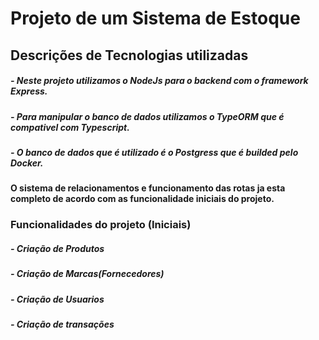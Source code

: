 # Projeto de um Sistema de Estoque

## Descrições de Tecnologias utilizadas


##### - Neste projeto utilizamos o NodeJs para o backend com o framework Express.
##### - Para manipular o banco de dados utilizamos o TypeORM que é compativel com Typescript.
##### - O banco de dados que é utilizado é o Postgress que é builded pelo Docker.

#### O sistema de relacionamentos e funcionamento das rotas ja esta completo de acordo com as funcionalidade iniciais do projeto.

### Funcionalidades do projeto (Iniciais)
##### - Criação de Produtos
##### - Criação de Marcas(Fornecedores)
##### - Criação de Usuarios
##### - Criação de transações

